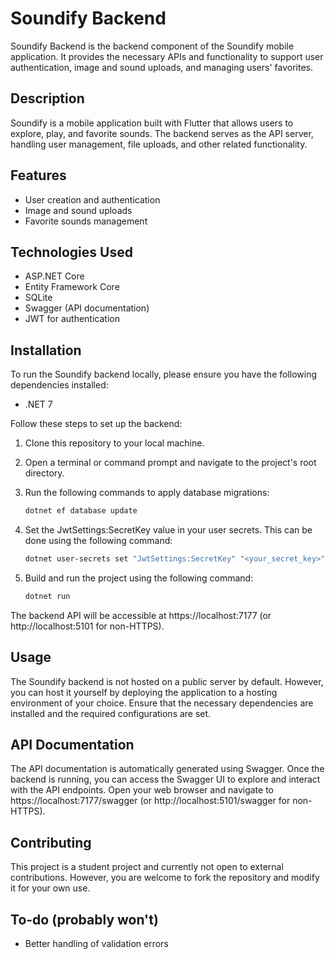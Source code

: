 # Soundify Backend

Soundify Backend is the backend component of the Soundify mobile application. It provides the necessary APIs and functionality to support user authentication, image and sound uploads, and managing users' favorites.

## Description

Soundify is a mobile application built with Flutter that allows users to explore, play, and favorite sounds. The backend serves as the API server, handling user management, file uploads, and other related functionality.

## Features

- User creation and authentication
- Image and sound uploads
- Favorite sounds management

## Technologies Used

- ASP.NET Core
- Entity Framework Core
- SQLite
- Swagger (API documentation)
- JWT for authentication

## Installation

To run the Soundify backend locally, please ensure you have the following dependencies installed:

- .NET 7

Follow these steps to set up the backend:

1. Clone this repository to your local machine.
2. Open a terminal or command prompt and navigate to the project's root directory.
3. Run the following commands to apply database migrations:
   
   ```bash
   dotnet ef database update
4. Set the JwtSettings:SecretKey value in your user secrets. This can be done using the following command:
   
   ```bash
   dotnet user-secrets set "JwtSettings:SecretKey" "<your_secret_key>"
5. Build and run the project using the following command:
   
   ```bash
   dotnet run
The backend API will be accessible at https://localhost:7177 (or http://localhost:5101 for non-HTTPS).

## Usage

The Soundify backend is not hosted on a public server by default. However, you can host it yourself by deploying the application to a hosting environment of your choice. Ensure that the necessary dependencies are installed and the required configurations are set.

## API Documentation

The API documentation is automatically generated using Swagger. Once the backend is running, you can access the Swagger UI to explore and interact with the API endpoints. Open your web browser and navigate to https://localhost:7177/swagger (or http://localhost:5101/swagger for non-HTTPS).

## Contributing

This project is a student project and currently not open to external contributions. However, you are welcome to fork the repository and modify it for your own use.

## To-do (probably won't)

- Better handling of validation errors
